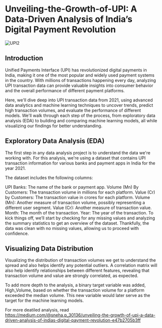 # Unveiling-the-Growth-of-UPI: A Data-Driven Analysis of India’s Digital Payment Revolution

![UPI2](https://github.com/user-attachments/assets/bcd27ad5-b1d3-491a-af17-50e506574620)

## Introduction

Unified Payments Interface (UPI) has revolutionized digital payments in India, making it one of the most popular and widely used payment systems in the country. With millions of transactions happening every day, analyzing UPI transaction data can provide valuable insights into consumer behavior and the overall performance of different payment platforms.

Here, we'll dive deep into UPI transaction data from 2021, using advanced data analytics and machine learning techniques to uncover trends, predict high transaction volumes, and evaluate the performance of different models. We'll walk through each step of the process, from exploratory data analysis (EDA) to building and comparing machine learning models, all while visualizing our findings for better understanding.

## Exploratory Data Analysis (EDA)

The first step in any data analysis project is to understand the data we're working with. For this analysis, we're using a dataset that contains UPI transaction information for various banks and payment apps in India for the year 2021.

The dataset includes the following columns:

UPI Banks: The name of the bank or payment app.
Volume (Mn) By Customers: The transaction volume in millions for each platform.
Value (Cr) by Customers: The transaction value in crores for each platform.
Volume (Mn): Another measure of transaction volume, possibly representing a different user segment.
Value (Cr): Another measure of transaction value.
Month: The month of the transaction.
Year: The year of the transaction.
To kick things off, we’ll start by checking for any missing values and analyzing the summary statistics to get an overview of the dataset. Thankfully, the data was clean with no missing values, allowing us to proceed with confidence.

## Visualizing Data Distribution

Visualizing the distribution of transaction volumes we get to understand the spread and also helps identify any potential outliers. A correlation matrix will also help identify relationships between different features, revealing that transaction volume and value are strongly correlated, as expected.

To add more depth to the analysis, a binary target variable was added, High_Volume, based on whether the transaction volume for a platform exceeded the median volume. This new variable would later serve as the target for the machine learning models.


For more deatiled analysis, read https://medium.com/@sneha.p_30136/unveiling-the-growth-of-upi-a-data-driven-analysis-of-indias-digital-payment-revolution-e47b2705b3ff
